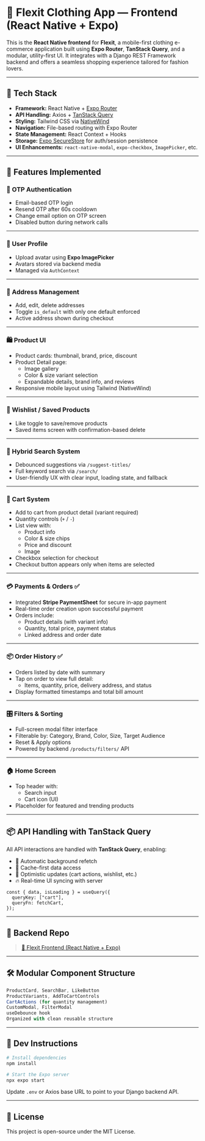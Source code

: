 # 👕 Flexit Clothing App — Frontend (React Native + Expo)

This is the **React Native frontend** for **Flexit**, a mobile-first clothing e-commerce application built using **Expo Router**, **TanStack Query**, and a modular, utility-first UI. It integrates with a Django REST Framework backend and offers a seamless shopping experience tailored for fashion lovers.

---

## 🚀 Tech Stack

- **Framework:** React Native + [Expo Router](https://expo.dev/router)
- **API Handling:** Axios + [TanStack Query](https://tanstack.com/query/latest)
- **Styling:** Tailwind CSS via [NativeWind](https://www.nativewind.dev/)
- **Navigation:** File-based routing with Expo Router
- **State Management:** React Context + Hooks
- **Storage:** [Expo SecureStore](https://docs.expo.dev/versions/latest/sdk/securestore/) for auth/session persistence
- **UI Enhancements:** `react-native-modal`, `expo-checkbox`, `ImagePicker`, etc.

---

## 🎯 Features Implemented

### 🔐 OTP Authentication

- Email-based OTP login
- Resend OTP after 60s cooldown
- Change email option on OTP screen
- Disabled button during network calls

---

### 👤 User Profile

- Upload avatar using **Expo ImagePicker**
- Avatars stored via backend media
- Managed via `AuthContext`

---

### 📍 Address Management

- Add, edit, delete addresses
- Toggle `is_default` with only one default enforced
- Active address shown during checkout

---

### 🛍️ Product UI

- Product cards: thumbnail, brand, price, discount
- Product Detail page:
  - Image gallery
  - Color & size variant selection
  - Expandable details, brand info, and reviews
- Responsive mobile layout using Tailwind (NativeWind)

---

### 💖 Wishlist / Saved Products

- Like toggle to save/remove products
- Saved items screen with confirmation-based delete

---

### 🔎 Hybrid Search System

- Debounced suggestions via `/suggest-titles/`
- Full keyword search via `/search/`
- User-friendly UX with clear input, loading state, and fallback

---

### 🛒 Cart System

- Add to cart from product detail (variant required)
- Quantity controls (`+` / `-`)
- List view with:
  - Product info
  - Color & size chips
  - Price and discount
  - Image
- Checkbox selection for checkout
- Checkout button appears only when items are selected

---

### 💳 Payments & Orders ✅

- Integrated **Stripe PaymentSheet** for secure in-app payment
- Real-time order creation upon successful payment
- Orders include:
  - Product details (with variant info)
  - Quantity, total price, payment status
  - Linked address and order date

---

### 📦 Order History ✅

- Orders listed by date with summary
- Tap on order to view full detail:
  - Items, quantity, price, delivery address, and status
- Display formatted timestamps and total bill amount

---

### 🎛️ Filters & Sorting

- Full-screen modal filter interface
- Filterable by: Category, Brand, Color, Size, Target Audience
- Reset & Apply options
- Powered by backend `/products/filters/` API

---

### 🏠 Home Screen

- Top header with:
  - Search input
  - Cart icon (UI)
- Placeholder for featured and trending products

---

## 📦 API Handling with TanStack Query

All API interactions are handled with **TanStack Query**, enabling:

* 🔁 Automatic background refetch
* 🌟 Cache-first data access
* 🚀 Optimistic updates (cart actions, wishlist, etc.)
* 🔥 Real-time UI syncing with server

```tsx
const { data, isLoading } = useQuery({
  queryKey: ["cart"],
  queryFn: fetchCart,
});
```

---

## 🔗 Backend Repo

> [🔗 Flexit Frontend (React Native + Expo)](https://github.com/Adi-01/Flexit-Backend)

---

## 🛠️ Modular Component Structure

```ts
ProductCard, SearchBar, LikeButton
ProductVariants, AddToCartControls
CartActions (for quantity management)
CustomModal, FilterModal
useDebounce hook
Organized with clean reusable structure
```

---

## 🧪 Dev Instructions

```bash
# Install dependencies
npm install

# Start the Expo server
npx expo start
```

Update `.env` or Axios base URL to point to your Django backend API.

---

## 📄 License

This project is open-source under the MIT License.
